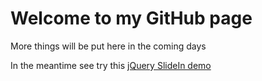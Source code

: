 # Welcome to my GitHub page

More things will be put here in the coming days

In the meantime see try this [jQuery SlideIn demo](https://pete-rai.github.io/jquery-slidein/sample-slidein-full.html)
